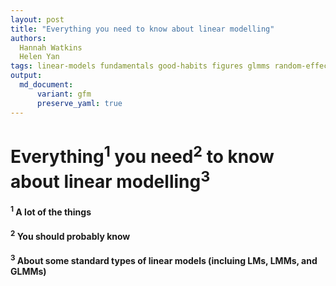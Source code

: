 ```yaml
---
layout: post
title: "Everything you need to know about linear modelling"
authors: 
  Hannah Watkins
  Helen Yan
tags: linear-models fundamentals good-habits figures glmms random-effects distributions 
output: 
  md_document:
      variant: gfm
      preserve_yaml: true
---
```


# Everything<sup>1</sup> you need<sup>2</sup> to know about linear modelling<sup>3</sup>

#### <sup>1</sup> A lot of the things

#### <sup>2</sup> You should probably know

#### <sup>3</sup> About some standard types of linear models (incluing LMs, LMMs, and GLMMs)
